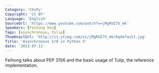 ```yaml
---
Category: 'ChiPy'
Copyright: 'CC BY'
Language: 'English'
SourceUrl: 'https://www.youtube.com/watch?v=jMgRUI7V_mk'
Speakers: [Feihong Hsu]
Tags: [asynchronous, tulip]
ThumbnailUrl: 'http://i1.ytimg.com/vi/jMgRUI7V_mk/hqdefault.jpg'
Title: 'Asynchronous I/O in Python 3'
date: '2013-07-11'
---
```

Feihong talks about PEP 3156 and the basic usage of Tulip,  the reference implementation.

